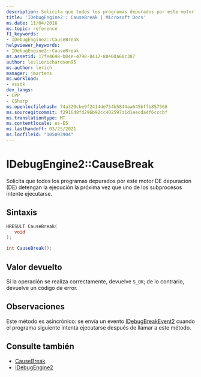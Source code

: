 ```yaml
---
description: Solicita que todos los programas depurados por este motor DE depuración (DE) detengan la ejecución la próxima vez que uno de los subprocesos intente ejecutarse.
title: 'IDebugEngine2:: CauseBreak | Microsoft Docs'
ms.date: 11/04/2016
ms.topic: reference
f1_keywords:
- IDebugEngine2::CauseBreak
helpviewer_keywords:
- IDebugEngine2::CauseBreak
ms.assetid: 17fe4698-b04e-4798-8412-80e0da60c387
author: leslierichardson95
ms.author: lerich
manager: jmartens
ms.workload:
- vssdk
dev_langs:
- CPP
- CSharp
ms.openlocfilehash: 74a320cbe9f2414de754b5844aa645bffb857568
ms.sourcegitcommit: f2916d8fd296b92cc402597d1d1eecda4f6cccbf
ms.translationtype: MT
ms.contentlocale: es-ES
ms.lasthandoff: 03/25/2021
ms.locfileid: "105093904"
---
```

# <a name="idebugengine2causebreak"></a>IDebugEngine2::CauseBreak
Solicita que todos los programas depurados por este motor DE depuración (DE) detengan la ejecución la próxima vez que uno de los subprocesos intente ejecutarse.

## <a name="syntax"></a>Sintaxis

```cpp
HRESULT CauseBreak( 
   void 
);
```

```csharp
int CauseBreak();
```

## <a name="return-value"></a>Valor devuelto
 Si la operación se realiza correctamente, devuelve `S_OK`; de lo contrario, devuelve un código de error.

## <a name="remarks"></a>Observaciones
 Este método es asincrónico: se envía un evento [IDebugBreakEvent2](../../../extensibility/debugger/reference/idebugbreakevent2.md) cuando el programa siguiente intenta ejecutarse después de llamar a este método.

## <a name="see-also"></a>Consulte también
- [CauseBreak](../../../extensibility/debugger/reference/idebugprogram2-causebreak.md)
- [IDebugEngine2](../../../extensibility/debugger/reference/idebugengine2.md)
